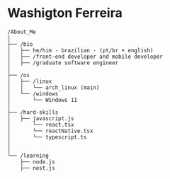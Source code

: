 <table>
<!--   <tr>
    <td style="width: 50%;">
       <img src="[https://br.pinterest.com/pin/675047431679006248/](https://www.google.com/url?sa=i&url=https%3A%2F%2Fpixai.art%2Fartwork%2F1670872212446177318%3Flang%3Dzh%26_cursor%3DgqJpZNcAGVOTJG49D4%252Blc2NvcmVI&psig=AOvVaw07YUpOsc78tUZFvQX6xPUu&ust=1738537988027000&source=images&cd=vfe&opi=89978449&ved=0CBQQjRxqFwoTCKjozPzMo4sDFQAAAAAdAAAAABAJ)" alt="Libur" style="width: 200%; border: none;"/>
    </td>
    <td style="width: 50%; vertical-align: top;"> -->
      <h1> Washigton Ferreira </h1> 

    /About_Me
    │
    ├── /bio
    │   ├── he/him - brazilian - (pt/br + english)
    │   ├── /front-end developer and mobile developer
    │   ├── /graduate software engineer
    │
    ├── /os
    │   ├── /linux
    │   │   └── arch_linux (main)
    │   └── /windows
    │       └── Windows 11
    │
    ├── /hard-skills
    │   ├── javascript.js
    │       └── react.tsx
    │       └── reactNative.tsx
    │       └── typescript.ts
    │   
    │
    └── /learning
        ├── node.js
        ├── nest.js
        
  </tr>
</table>
